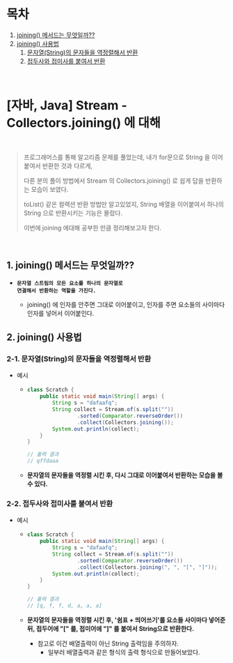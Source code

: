 # 목차

1. [joining() 메서드는 무엇일까??](#1-joining-메서드는-무엇일까) <br/>
2. [joining() 사용법](#2-joining-사용법) <br/>
    1. [문자열(String)의 문자들을 역정렬해서 반환](#2-1-문자열string의-문자들을-역정렬해서-반환) <br/>
    2. [접두사와 접미사를 붙여서 반환](#2-2-접두사와-접미사를-붙여서-반환) <br/>

<br/>

# [자바, Java] Stream - Collectors.joining() 에 대해

<br/>

> 프로그래머스를 통해 알고리즘 문제를 풀었는데, 내가 for문으로 String 을 이어 붙여서 반환한 것과 다르게,
>
> 다른 분의 풀이 방법에서 Stream 의 Collectors.joining() 로 쉽게 답을 반환하는 모습이 보였다.
>
> toList() 같은 컬렉션 반환 방법만 알고있었지, String 배열을 이어붙여서 하나의 String 으로 반환시키는 기능은 몰랐다.
>
> 이번에 joining 에대해 공부한 만큼 정리해보고자 한다.

<br/>

## 1. joining() 메서드는 무엇일까??

- <code><strong>문자열 스트림의 모든 요소를 하나의 문자열로 연결해서 반환하는 역할을 가진다.</strong></code>

  - joining() 에 인자를 안주면 그대로 이어붙이고, 인자를 주면 요소들의 사이마다 인자를 넣어서 이어붙인다.

  

## 2. joining() 사용법

### 2-1. 문자열(String)의 문자들을 역정렬해서 반환

- 예시

  - ```java
    class Scratch {
        public static void main(String[] args) {
            String s = "dafaafq";
            String collect = Stream.of(s.split(""))
                    .sorted(Comparator.reverseOrder())
                    .collect(Collectors.joining());
            System.out.println(collect);
        }
    }
    
    // 출력 결과
    // qffdaaa
    ```

  - **문자열의 문자들을 역정렬 시킨 후, 다시 그대로 이어붙여서 반환하는 모습을 볼 수 있다.**

    

### 2-2. 접두사와 접미사를 붙여서 반환

- 예시

  - ```java
    class Scratch {
        public static void main(String[] args) {
            String s = "dafaafq";
            String collect = Stream.of(s.split(""))
                    .sorted(Comparator.reverseOrder())
                    .collect(Collectors.joining(", ", "[", "]"));
            System.out.println(collect);
        }
    }
    
    // 출력 결과
    // [q, f, f, d, a, a, a]
    ```

  - **문자열의 문자들을 역정렬 시킨 후, '쉼표 + 띄어쓰기'를 요소들 사이마다 넣어준 뒤, 접두어에 "[" 를, 접미어에 "]" 를 붙여서 String으로 반환한다.**

    - 참고로 이건 배열출력이 아닌 String 출력임을 주의하자.
      - 일부러 배열출력과 같은 형식의 출력 형식으로 만들어보았다.